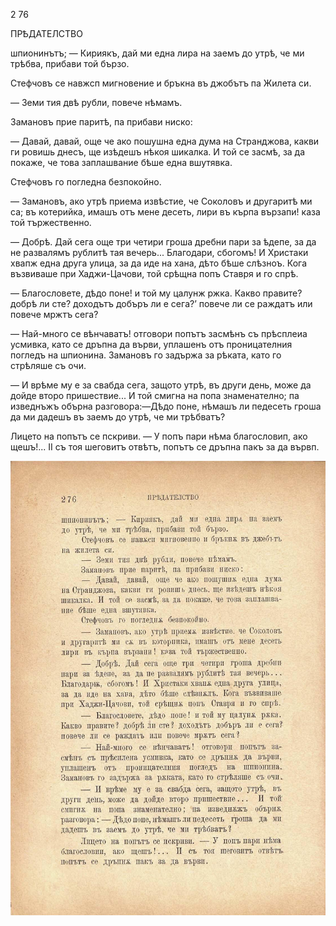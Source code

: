 ﻿2 76

ПРѢДАТЕЛСТВО

шпионинътъ; — Кириякъ, дай ми една лира на заемъ до утрѣ, че ми трѣбва, прибави той бързо.

Стефчовъ се навжсп мигновение и бръкна въ джобътъ па Жилета си.

— Земи тия двѣ рубли, повече нѣмамъ.

Замановъ прие паритѣ, па прибави ниско:

— Давай, давай, още че ако пошушна една дума на Странджова, какви ги ровишь днесъ, ще изѣдешъ нѣкоя шикалка. И той се засмѣ, за да покаже, че това заплашвание бѣше една вшутявка.

Стефчовъ го погледна безпокойно.

— Замановъ, ако утрѣ приема извѣстие, че Соколовъ и другаритѣ ми са; въ котерийка, имашъ отъ мене десеть, лири въ кърпа вързапи! каза той тържественно.

— Добрѣ. Дай сега още три четири гроша дребни пари за ѣдепе, за да не развалямъ рублитѣ тая вечерь... Благодари, сбогомъ! И Христаки хвапж една друга улица, за да иде на хана, дѣто бѣше слѣзноъ. Кога възвиваше при Хаджи-Цачови, той срѣщна попъ Ставря и го спрѣ.

— Благословете, дѣдо поне! и той му цалунж ржка. Какво правите? добрѣ ли сте? доходътъ добъръ ли е сега?’ повече ли се раждатъ или повече мржтъ сега?

— Най-много се вѣнчаватъ! отговори попътъ засмѣнъ съ прѣсплеиа усмивка, като се дръпна да върви, уплашенъ отъ проницателния погледъ на шпионина. Замановъ го задържа за рѣката, като го стрѣляше съ очи.

— И врѣме му е за свабда сега, защото утрѣ, въ други день, може да дойде второ пришествие... И той смигна на попа знаменателно; па изведнъжъ обърна разговора:—Дѣдо поне, нѣмашъ ли педесеть гроша да ми дадешъ въ заемъ до утрѣ, че ми трѣбватъ?

Лицето на попътъ се пскриви. — У попъ пари нѣма благословип, ако щешъ!... II съ тоя шеговитъ отвѣтъ, попътъ се дръпна пакъ за да вървп.

![original](../images/313.jpg)

